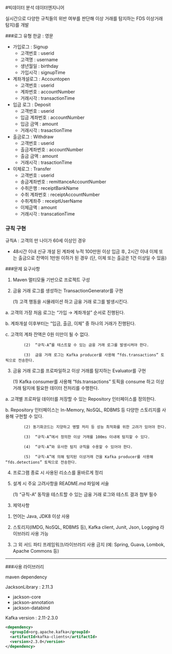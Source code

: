 #빅데이터 분석 데이터엔지니어

실시간으로 다양한 규칙들의 위반 여부를 판단해 이상 거래를 탐지하는 FDS 이상거래 탐지)를 개발

###로그 유형
한글 : 영문
* 가입로그 : Signup
    * 고객번호 : userid
    * 고객명 : username
    * 생년월일 : birthday
    * 가입시각 : signupTime
* 계좌개설로그 : Accountopen
    * 고객번호 : userid
    * 계좌번호 : accountNumber
    * 거래시각 : transactionTime
* 입금 로그 : Deposit
    * 고객번호 : userid
    * 입금 계좌번호 : accountNumber
    * 입금 금액 : amount
    * 거래시각 : trasactionTime
* 출금로그 : Withdraw
    * 고객번호 : userid
    * 출금계좌번호 : accountNumber
    * 출금 금액 : amount
    * 거래시각 : trasactionTime
* 이체로그 : Transfer
    * 고객번호 : userid 
    * 송금계좌번호 : remittanceAccountNumber
    * 수취은행 : receiptBankName
    * 수취 계좌번호 : receiptAccountNumber
    * 수취계좌주 : receiptUserName
    * 이체금액 : amount
    * 거래시각 : transcationTime

### 규칙 구현

규칙A :  고객의 만 나이가 60세 이상인 경우

- 48시간 이내 신규 개설 된 계좌에 누적 100만원 이상 입금 후, 2시간 이내
          이체 또는 출금으로 잔액이 1만원 이하가 된 경우 
          (단, 이체 또는 출금은 1건 이상일 수 있음)
          

###문제 요구사항



1) Maven 멀티모듈 기반으로 프로젝트 구성  

 

2) 금융 거래 로그를 생성하는 TransactionGenerator를 구현

     (1)  고객 행동을 시뮬레이션 하고 금융 거래 로그를 발생시킨다.

a.  고객의 가장 처음 로그는 “가입 → 계좌개설” 순서로 진행된다.

b.  계좌개설 이후부터는 “입금, 출금, 이체” 중 하나의 거래가 진행된다.

c.  고객의 계좌 잔액은 0원 미만이 될 수 없다.

            (2)  “규칙-A”를 테스트할 수 있는 금융 거래 로그를 발생시켜야 한다.
    
            (3)  금융 거래 로그는 Kafka producer를 사용해 “fds.transactions” 토픽으로 전송한다. 

 


3) 금융 거래 로그를 프로파일하고 이상 거래를 탐지하는 Evaluator를 구현

     (1)  Kafka consumer를 사용해 “fds.transactions” 토픽을 consume 하고 이상 거래 탐지에 필요한 데이터 
          전처리를 수행한다. 

a.  고객별 프로파일 데이터를 저장할 수 있는 Repository 인터페이스를 정의한다.

b.  Repository 인터페이스는 In-Memory, NoSQL, RDBMS 등 다양한 스토리지를 사용해 구현할 수 있다.

            (2) 동기화코드는 지양하고 병렬 처리 등 성능 최적화를 위한 고려가 있어야 한다.  
    
            (3)  “규칙-A”에서 정의한 이상 거래를 100ms 이내에 탐지할 수 있다.
    
            (4)  “규칙-A”와 유사한 탐지 규칙을 수용할 수 있어야 한다.
    
            (5)  “규칙-A”에 의해 탐지된 이상거래 건을 Kafka producer를 사용해 “fds.detections” 토픽으로 전송한다. 

 

4) 프로그램 종료 시 사용된 리소스를 올바르게 정리

 

5) 설계 시 주요 고려사항을 README.md 파일에 서술

    (1)  “규칙-A” 동작을 테스트할 수 있는 금융 거래 로그와 테스트 결과 첨부 필수





3. 제약사항

1) 언어는 Java, JDK8 이상 사용

2) 스토리지(IMDG, NoSQL, RDBMS 등), Kafka client, Junit, Json, Logging 라이브러리 사용 가능 

3) 그 외 서드 파티 프레임워크/라이브러리 사용 금지 (예: Spring, Guava, Lombok, Apache Commons 등)

 

---
###사용 라이브러리 

maven dependency

 JacksonLibrary :  2.11.3

 * jackson-core
 * jackson-annotation
 * jackson-databind

Kafka version : 2.11-2.3.0

```xml
<dependency>
  <groupId>org.apache.kafka</groupId>
  <artifactId>kafka-clients</artifactId>
  <version>2.3.0</version>
</dependency>
```

